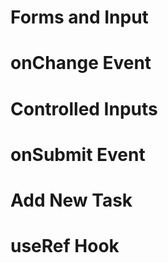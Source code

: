 # Forms and Input
# onChange Event
# Controlled Inputs
# onSubmit Event
# Add New Task
# useRef Hook

